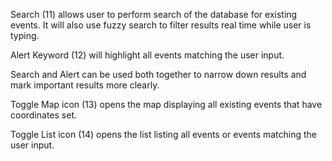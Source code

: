 Search (11) allows user to perform search of the database for existing events. It will also use fuzzy search to filter results real time while user is typing.

Alert Keyword (12) will highlight all events matching the user input.

Search and Alert can be used both together to narrow down results and mark important results more clearly.

Toggle Map icon (13) opens the map displaying all existing events that have coordinates set.

Toggle List icon (14) opens the list listing all events or events matching the user input.
